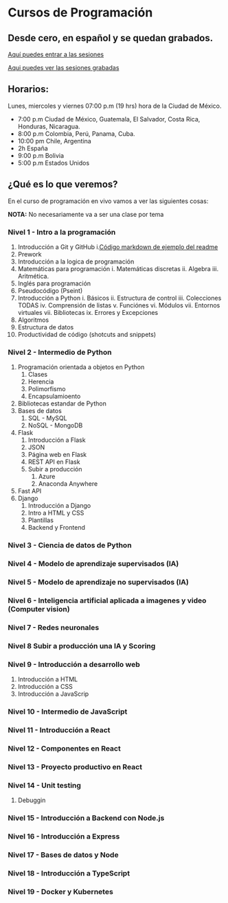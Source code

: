 # Cursos de Programación
## Desde cero, en español y se quedan grabados.

[Aquí puedes entrar a las sesiones](https://www.twitch.tv/brujeriatech)

[Aqui puedes ver las sesiones grabadas](https://youtube.com/playlist?list=PLtuKa5gcqmZpyhewmuZGdADXXYOF6MfFt)
## Horarios:
Lunes, miercoles y viernes 07:00 p.m (19 hrs) hora de la Ciudad de México.

- 7:00 p.m Ciudad de México, Guatemala, El Salvador, Costa Rica, Honduras, Nicaragua.
- 8:00 p.m Colombia, Perú, Panama, Cuba.
- 10:00 pm Chile, Argentina 
- 2h España
- 9:00 p.m Bolivia
- 5:00 p.m Estados Unidos
## ¿Qué es lo que veremos?

En el curso de programación en vivo vamos a ver las siguientes cosas:

**NOTA:** No necesariamente va a ser una clase por tema

### Nivel 1 - Intro a la programación
1. Introducción a Git y GitHub
    i.[Código markdown de ejemplo del readme](docs/ejemplo_readme.md)
2. Prework
3. Introducción a la logica de programación
4. Matemáticas para programación
   i. Matemáticas discretas
   ii. Algebra
   iii. Aritmética.
5. Inglés para programación
6. Pseudocódigo (Pseint)
7. Introducción a Python
   i. Básicos
   ii. Estructura de control
   iii. Colecciones TODAS
   iv. Comprensión de listas
   v. Funciónes
   vi. Módulos
   vii. Entornos virtuales
   vii. Bibliotecas
   ix. Errores y Excepciones
8. Algoritmos
9.  Estructura de datos
10. Productividad de código (shotcuts and snippets)

### Nivel 2 - Intermedio de Python

1. Programación orientada a objetos en Python
   1. Clases
   2. Herencia
   3. Polimorfismo
   4. Encapsulamioento
2. Bibliotecas estandar de Python
3. Bases de datos
   1. SQL - MySQL
   2. NoSQL - MongoDB
4. Flask
   1. Introducción a Flask
   2. JSON
   3. Página web en Flask
   4. REST API en Flask
   5. Subir a producción
      1. Azure
      2. Anaconda Anywhere
5. Fast API
6. Django
   1. Introducción a Django
   2. Intro a HTML y CSS
   3. Plantillas
   4. Backend y Frontend

### Nivel 3 - Ciencia de datos de Python
### Nivel 4 - Modelo de aprendizaje supervisados (IA)

### Nivel 5 - Modelo de aprendizaje no supervisados (IA)

### Nivel 6 - Inteligencia artificial aplicada a imagenes y video (Computer vision)

### Nivel 7 - Redes neuronales

### Nivel 8 Subir a producción una IA y Scoring

### Nivel 9 - Introducción a desarrollo web
1. Introducción a HTML
2. Introducción a CSS
3. Introducción a JavaScrip

### Nivel 10 - Intermedio de JavaScript

### Nivel 11 - Introducción a React

### Nivel 12 - Componentes en React

### Nivel 13 - Proyecto productivo en React

### Nivel 14 - Unit testing
1. Debuggin
### Nivel 15 - Introducción a Backend con Node.js

### Nivel 16 - Introducción a Express

### Nivel 17 - Bases de datos y Node

### Nivel 18 - Introducción a TypeScript

### Nivel 19 - Docker y Kubernetes